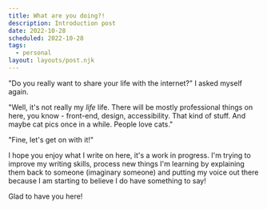 ```yaml
---
title: What are you doing?!
description: Introduction post
date: 2022-10-28
scheduled: 2022-10-28
tags:
  - personal
layout: layouts/post.njk
---
```


"Do you really want to share your life with the internet?" I asked myself again.

"Well, it's not really my _life_ life. There will be mostly professional things on here, you know - front-end, design, accessibility. That kind of stuff. And maybe cat pics once in a while. People love cats."

"Fine, let's get on with it!"

I hope you enjoy what I write on here, it's a work in progress. I'm trying to improve my writing skills, process new things I'm learning by explaining them back to someone (imaginary someone) and putting my voice out there because I am starting to believe I do have something to say!

Glad to have you here!
